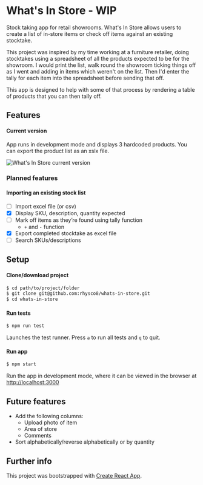 # What's In Store - WIP

Stock taking app for retail showrooms. What's In Store allows users to create a list of in-store items or check off items against an existing stocktake.

This project was inspired by my time working at a furniture retailer, doing stocktakes using a spreadsheet of all the products expected to be for the showroom. I would print the list, walk round the showroom ticking things off as I went and adding in items which weren't on the list. Then I'd enter the tally for each item into the spreadsheet before sending that off.

This app is designed to help with some of that process by rendering a table of products that you can then tally off.

## Features

#### Current version

App runs in development mode and displays 3 hardcoded products. You can export the product list as an xslx file.

![What's In Store current version](images/whats_in_store_screenshot_v0_2_0.png)


### Planned features

#### Importing an existing stock list

- [ ] Import excel file (or csv)
- [x] Display SKU, description, quantity expected
- [ ] Mark off items as they’re found using tally function
	- `+` and `-` function
- [x] Export completed stocktake as excel file
- [ ] Search SKUs/descriptions

## Setup

#### Clone/download project

```sh
$ cd path/to/project/folder
$ git clone git@github.com:rhysco8/whats-in-store.git
$ cd whats-in-store
```

#### Run tests

```sh
$ npm run test
```

Launches the test runner. Press `a` to run all tests and `q` to quit.

#### Run app

```sh
$ npm start
```

Run the app in development mode, where it can be viewed in the browser at [http://localhost:3000](http://localhost:3000)

## Future features

* Add the following columns:
	* Upload photo of item
	* Area of store
	* Comments
* Sort alphabetically/reverse alphabetically or by quantity

## Further info

This project was bootstrapped with [Create React App](https://github.com/facebook/create-react-app).
